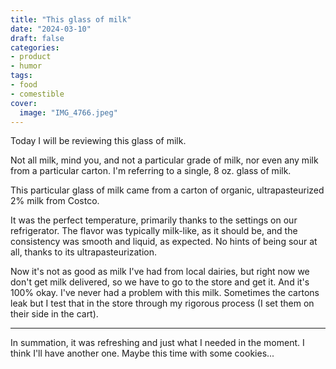 ```yaml
---
title: "This glass of milk"
date: "2024-03-10"
draft: false
categories:
- product
- humor
tags:
- food
- comestible
cover:
  image: "IMG_4766.jpeg"
---
```

Today I will be reviewing this glass of milk.
<!--more-->
Not all milk, mind you, and not a particular grade of milk, nor even any milk from a particular carton. I'm referring to a single, 8 oz. glass of milk.

This particular glass of milk came from a carton of organic, ultrapasteurized 2% milk from Costco.

It was the perfect temperature, primarily thanks to the settings on our refrigerator. The flavor was typically milk-like, as it should be, and the consistency was smooth and liquid, as expected. No hints of being sour at all, thanks to its ultrapasteurization.

Now it's not as good as milk I've had from local dairies, but right now we don't get milk delivered, so we have to go to the store and get it. And it's 100% okay. I've never had a problem with this milk. Sometimes the cartons leak but I test that in the store through my rigorous process (I set them on their side in the cart).

---

In summation, it was refreshing and just what I needed in the moment. I think I'll have another one. Maybe this time with some cookies...